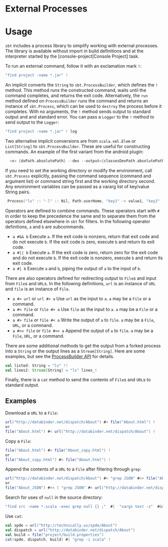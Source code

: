 [ProcessBuilder API]: http://harrah.github.com/xsbt/latest/api/sbt/ProcessBuilder.html

# External Processes

# Usage

`sbt` includes a process library to simplify working with external processes.  The library is available without import in build definitions and at the interpreter started by the [console-project|Console Project] task.

To run an external command, follow it with an exclamation mark `!`:

```scala
"find project -name *.jar" !
```

An implicit converts the `String` to `sbt.ProcessBuilder`, which defines the `!` method.  This method runs the constructed command, waits until the command completes, and returns the exit code.  Alternatively, the `run` method defined on `ProcessBuilder` runs the command and returns an instance of `sbt.Process`, which can be used to `destroy` the process before it completes.  With no arguments, the `!` method sends output to standard output and and standard error.  You can pass a `Logger` to the `!` method to send output to the `Logger`:

```scala
"find project -name *.jar" ! log
```

Two alternative implicit conversions are from `scala.xml.Elem` or `List[String]` to `sbt.ProcessBuilder`.  These are useful for constructing commands.  An example of the first variant from the android plugin:

```scala
  <x> {dxPath.absolutePath} --dex --output={classesDexPath.absolutePath} {classesMinJarPath.absolutePath}</x> !
```

If you need to set the working directory or modify the environment, call `sbt.Process` explicitly, passing the command sequence (command and argument list) or command string first and the working directory second.  Any environment variables can be passed as a vararg list of key/value String pairs.

```scala
 Process("ls" :: "-l" :: Nil, Path.userHome, "key1" -> value1, "key2" -> value2) ! log
```

Operators are defined to combine commands.  These operators start with `#` in order to keep the precedence the same and to separate them from the operators defined elsewhere in `sbt` for filters.  In the following operator definitions, `a` and `b` are subcommands.

* `a #&& b`   Execute `a`.  If the exit code is nonzero, return that exit code and do not execute `b`.  If the exit code is zero, execute `b` and return its exit code.
* `a #|| b`   Execute `a`.  If the exit code is zero, return zero for the exit code and do not execute `b`.  If the exit code is nonzero, execute `b` and return its exit code.
* `a #| b`   Execute `a` and `b`, piping the output of `a` to the input of `b`.

There are also operators defined for redirecting output to `File`s and input from `File`s and `URL`s.  In the following definitions, `url` is an instance of `URL` and `file` is an instance of `File`.

* `a #< url` or `url #> a`   Use `url` as the input to `a`.  `a` may be a `File` or a command.
* `a #< file` or `file #> a`   Use `file` as the input to `a`.  `a` may be a `File` or a command.
* `a #> file` or `file #< a`   Write the output of `a` to `file`.  `a` may be a `File`, `URL`, or a command.
* `a #>> file` or `file #<< a`   Append the output of `a` to `file`.  `a` may be a `File`, `URL`, or a command.

There are some additional methods to get the output from a forked process into a `String` or the output lines as a `Stream[String]`.  Here are some examples, but see the [ProcessBuilder API] for details.

```scala
val listed: String = "ls" !!
val lines2: Stream[String] = "ls" lines_!
```

Finally, there is a `cat` method to send the contents of `File`s and `URL`s to standard output.

## Examples

Download a `URL` to a `File`:

```scala
url("http://databinder.net/dispatch/About") #> file("About.html") !
or
file("About.html") #< url("http://databinder.net/dispatch/About") !
```

Copy a `File`:

```scala
file("About.html") #> file("About_copy.html") !
or
file("About_copy.html") #< file("About.html") !
```

Append the contents of a `URL` to a `File` after filtering through `grep`:

```scala
url("http://databinder.net/dispatch/About") #> "grep JSON" #>> file("About_JSON") !
or
file("About_JSON") #<< ( "grep JSON" #< url("http://databinder.net/dispatch/About") )  !
```

Search for uses of `null` in the source directory:

```scala
"find src -name *.scala -exec grep null {} ;"  #|  "xargs test -z"  #&&  "echo null-free"  #||  "echo null detected"  !
```

Use `cat`:

```scala
val spde = url("http://technically.us/spde/About")
val dispatch = url("http://databinder.net/dispatch/About")
val build = file("project/build.properties")
cat(spde, dispatch, build) #| "grep -i scala" !
```
